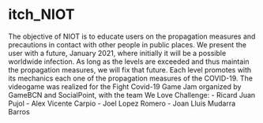 # itch_NIOT
The objective of NIOT is to educate users on the propagation measures and precautions in contact with other people in public places. We present the user with a future, January 2021, where initially it will be a possible worldwide infection. As long as the levels are exceeded and thus maintain the propagation measures, we will fix that future. Each level promotes with its mechanics each one of the propagation measures of the COVID-19.  The videogame was realized for the Fight Covid-19 Game Jam organized by GameBCN and SocialPoint, with the team We Love Challenge:  - Ricard Juan Pujol  - Alex Vicente Carpio  - Joel Lopez Romero  - Joan Lluis Mudarra Barros

